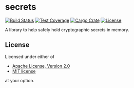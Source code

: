 secrets
=======

[![Build Status][badge-ci]][ci]
[![Test Coverage][badge-coverage]][coverage]
[![Cargo Crate][badge-package]][package]
[![License][badge-license]][license]

A library to help safely hold cryptographic secrets in memory.

License
-------

Licensed under either of

 * [Apache License, Version 2.0](LICENSE-APACHE)
 * [MIT license](LICENSE-MIT)

at your option.

[ci]:       https://travis-ci.org/stouset/secrets
[coverage]: https://coveralls.io/github/stouset/secrets
[docs]:     https://stouset.github.io/secrets
[license]:  https://github.com/stouset/secrets/blob/master/LICENSE
[package]:  https://crates.io/crates/secrets

[badge-ci]:       https://img.shields.io/travis/stouset/secrets/master.svg
[badge-coverage]: https://coveralls.io/repos/github/stouset/secrets/badge.svg
[badge-license]:  https://img.shields.io/crates/l/secrets.svg
[badge-package]:  https://img.shields.io/crates/v/secrets.svg
